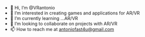 - 👋 Hi, I’m @VRantonio
- 👀 I’m interested in creating games and applications for AR/VR
- 🌱 I’m currently learning ...AR/VR
- 💞️ I’m looking to collaborate on projects with AR/VR
- 📫 How to reach me at antoniofast4u@gmail.com

<!---
VRantonio/VRantonio is a ✨ special ✨ repository because its `README.md` (this file) appears on your GitHub profile.
You can click the Preview link to take a look at your changes.
--->
